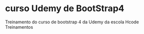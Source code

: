 # curso Udemy de BootStrap4
Treinamento do curso de bootstrap 4 da Udemy da escola Hcode Treinamentos 
